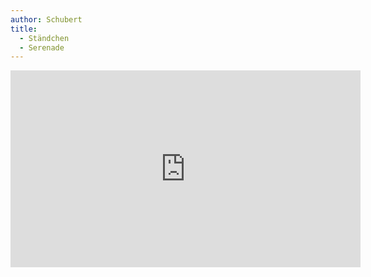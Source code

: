 ```yaml
---
author: Schubert
title:
  - Ständchen
  - Serenade
---
```


<iframe width="560" height="315" src="https://www.youtube.com/embed/l4ImL0Rblk8" frameborder="0" allow="accelerometer; autoplay; clipboard-write; encrypted-media; gyroscope; picture-in-picture" allowfullscreen></iframe>
